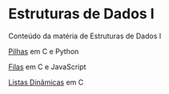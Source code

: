 # Estruturas de Dados I
Conteúdo da matéria de Estruturas de Dados I

[Pilhas](https://github.com/MatheusSanteago/estruturasDados/tree/main/Pilhas) em C e Python

[Filas](https://github.com/MatheusSanteago/estruturasDados/tree/main/Filas) em C e JavaScript

[Listas Dinâmicas](https://github.com/MatheusSanteago/estruturasDados/tree/main/ListasDinamicas) em C 
